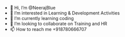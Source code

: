 - 👋 Hi, I’m @NeerajBlue
- 👀 I’m interested in Learning & Development Activities 
- 🌱 I’m currently learning coding
- 💞️ I’m looking to collaborate on Training and HR
- 📫 How to reach me +918780666707 
<!---
NeerajBlue/NeerajBlue is a ✨ special ✨ repository because its `README.md` (this file) appears on your GitHub profile.
You can click the Preview link to take a look at your changes.
--->
